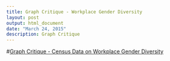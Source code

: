 ```yaml
---
title: Graph Critique - Workplace Gender Diversity
layout: post
output: html_document
date: "March 24, 2015"
description: Graph Critique
---
```


#[Graph Critique - Census Data on Workplace Gender Diversity](http://rpubs.com/bisaha/68617)
